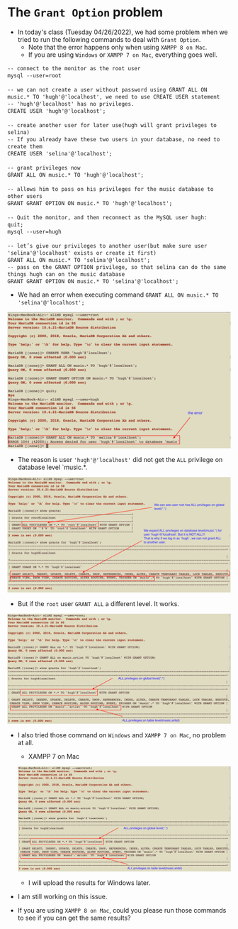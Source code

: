 # The `Grant Option` problem

+ In today's class (Tuesday 04/26/2022), we had some problem when we tried to run the following commands to deal with `Grant Option`.
  - Note that the error happens only when using `XAMPP 8 on Mac`.
  - If you are using `Windows` or `XAMPP 7 on Mac`, everything goes well.
~~~~
-- connect to the monitor as the root user
mysql --user=root

-- we can not create a user without password using GRANT ALL ON music.* TO 'hugh'@'localhost', we need to use CREATE USER statement
-- 'hugh'@'localhost' has no privileges.
CREATE USER 'hugh'@'localhost';

-- create another user for later use(hugh will grant privileges to selina)
-- If you already have these two users in your database, no need to create them
CREATE USER 'selina'@'localhost';

-- grant privileges now
GRANT ALL ON music.* TO 'hugh'@'localhost';

-- allows him to pass on his privileges for the music database to other users
GRANT GRANT OPTION ON music.* TO 'hugh'@'localhost';

-- Quit the monitor, and then reconnect as the MySQL user hugh:
quit;
mysql --user=hugh

-- let’s give our privileges to another user(but make sure user 'selina'@'localhost' exists or create it first)
GRANT ALL ON music.* TO 'selina'@'localhost';
-- pass on the GRANT OPTION privilege, so that selina can do the same things hugh can on the music database
GRANT GRANT OPTION ON music.* TO 'selina'@'localhost';
~~~~
+ We had an error when executing command `GRANT ALL ON music.* TO 'selina'@'localhost';`

![ch9-grantoptionerror1](../Resources/ch9-grantoptionerror1.png)

+ The reason is user `'hugh'@'localhost'` did not get the `ALL` privilege on database level `music.*.

![ch9-grantoptionerror2](../Resources/ch9-grantoptionerror2.png)

+ But if the `root` user `GRANT ALL` a different level. It works.

![ch9-grantoptionerror3](../Resources/ch9-grantoptionerror3.png)

+ I also tried those command on `Windows` and `XAMPP 7 on Mac`, no problem at all.
  - XAMPP 7 on Mac

  ![ch9-grantoptionerror3](../Resources/ch9-grantoptionerror3.png)
  
  - I will upload the results for Windows later.

+ I am still working on this issue.

+ If you are using `XAMPP 8 on Mac`, could you please run those commands to see if you can get the same results?

